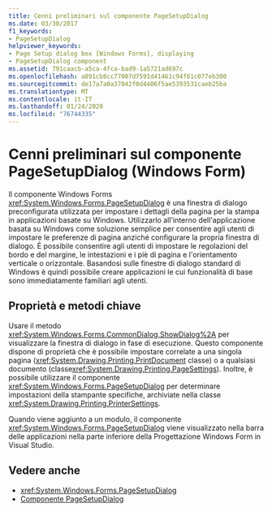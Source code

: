 ```yaml
---
title: Cenni preliminari sul componente PageSetupDialog
ms.date: 03/30/2017
f1_keywords:
- PageSetupDialog
helpviewer_keywords:
- Page Setup dialog box [Windows Forms], displaying
- PageSetupDialog component
ms.assetid: 791caacb-a5ca-4fca-bad9-1a5721ad697c
ms.openlocfilehash: a891cb8cc77007d7591d41461c94f61c077eb300
ms.sourcegitcommit: de17a7a0a37042f0d4406f5ae5393531caeb25ba
ms.translationtype: MT
ms.contentlocale: it-IT
ms.lasthandoff: 01/24/2020
ms.locfileid: "76744335"
---
```

# <a name="pagesetupdialog-component-overview-windows-forms"></a>Cenni preliminari sul componente PageSetupDialog (Windows Form)

Il componente Windows Forms <xref:System.Windows.Forms.PageSetupDialog> è una finestra di dialogo preconfigurata utilizzata per impostare i dettagli della pagina per la stampa in applicazioni basate su Windows. Utilizzarlo all'interno dell'applicazione basata su Windows come soluzione semplice per consentire agli utenti di impostare le preferenze di pagina anziché configurare la propria finestra di dialogo. È possibile consentire agli utenti di impostare le regolazioni del bordo e del margine, le intestazioni e i piè di pagina e l'orientamento verticale o orizzontale. Basandosi sulle finestre di dialogo standard di Windows è quindi possibile creare applicazioni le cui funzionalità di base sono immediatamente familiari agli utenti.

## <a name="key-properties-and-methods"></a>Proprietà e metodi chiave

Usare il metodo <xref:System.Windows.Forms.CommonDialog.ShowDialog%2A> per visualizzare la finestra di dialogo in fase di esecuzione. Questo componente dispone di proprietà che è possibile impostare correlate a una singola pagina (<xref:System.Drawing.Printing.PrintDocument> classe) o a qualsiasi documento (classe<xref:System.Drawing.Printing.PageSettings>). Inoltre, è possibile utilizzare il componente <xref:System.Windows.Forms.PageSetupDialog> per determinare impostazioni della stampante specifiche, archiviate nella classe <xref:System.Drawing.Printing.PrinterSettings>.

Quando viene aggiunto a un modulo, il componente <xref:System.Windows.Forms.PageSetupDialog> viene visualizzato nella barra delle applicazioni nella parte inferiore della Progettazione Windows Form in Visual Studio.

## <a name="see-also"></a>Vedere anche

- <xref:System.Windows.Forms.PageSetupDialog>
- [Componente PageSetupDialog](pagesetupdialog-component-windows-forms.md)
